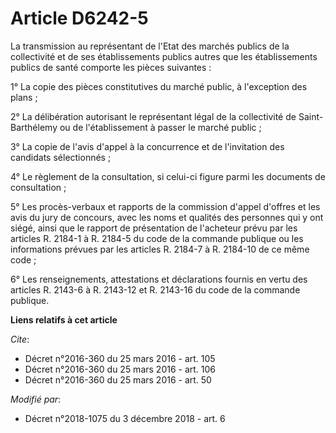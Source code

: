 # Article D6242-5

La transmission au représentant de l'Etat des marchés publics de la collectivité et de ses établissements publics autres que
les établissements publics de santé comporte les pièces suivantes :

1° La copie des pièces constitutives du marché public, à l'exception des plans ;

2° La délibération autorisant le représentant légal de la collectivité de Saint-Barthélemy ou de l'établissement à passer le
marché public ;

3° La copie de l'avis d'appel à la concurrence et de l'invitation des candidats sélectionnés ;

4° Le règlement de la consultation, si celui-ci figure parmi les documents de consultation ;

5° Les procès-verbaux et rapports de la commission d'appel d'offres et les avis du jury de concours, avec les noms et
qualités des personnes qui y ont siégé, ainsi que le rapport de présentation de l'acheteur prévu par les articles R. 2184-1 à
R. 2184-5 du code de la commande publique ou les informations prévues par les articles R. 2184-7 à R. 2184-10 de ce même
code ;

6° Les renseignements, attestations et déclarations fournis en vertu des articles R. 2143-6 à R. 2143-12 et R. 2143-16 du
code de la commande publique.

**Liens relatifs à cet article**

_Cite_:

  - Décret n°2016-360 du 25 mars 2016 - art. 105
  - Décret n°2016-360 du 25 mars 2016 - art. 106
  - Décret n°2016-360 du 25 mars 2016 - art. 50

_Modifié par_:

  - Décret n°2018-1075 du 3 décembre 2018 - art. 6
